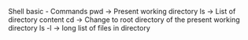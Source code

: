 Shell basic - Commands
pwd -> Present working directory
ls -> List of directory content
cd -> Change to root directory of the present working directory
ls -l -> long list of files in directory
